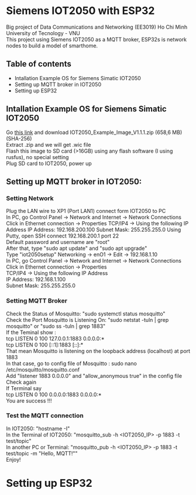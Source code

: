 # Siemens IOT2050 with ESP32
Big project of Data Communications and Networking (EE3019) Ho Chi Minh University of Tecnology - VNU  
This project using Siemens IOT2050 as a MQTT broker, ESP32s is network nodes to build a model of smarthome.
## Table of contents
- Intallation Example OS for Siemens Simatic IOT2050
- Setting up MQTT broker in IOT2050
- Setting up ESP32
## Intallation Example OS for Siemens Simatic IOT2050
Go [this link](https://support.industry.siemens.com/cs/document/109741799/downloads-for-simatic-iot20x0?dti=0&lc=en-VN) and download IOT2050_Example_Image_V1.1.1.zip (658,6 MB)(SHA-256)  
Extract .zip and we will get .wic file  
Flash this image to SD card (>16GB) using any flash software (I using rusfus), no special setting  
Plug SD card to IOT2050, power up  
## Setting up MQTT broker in IOT2050:
### Setting Network
Plug the LAN wire to XP1 (Port LAN1) connect form IOT2050 to PC  
In PC, go Control Panel -> Network and Internet -> Network Connections
Click in Ethernet connection -> Properties
TCP/IP4 -> Using the following IP Address
IP Address: 192.168.200.100
Subnet Mask: 255.255.255.0
Using Putty, open SSH connect 192.168.200.1 port 22  
Default password and username are "root"  
After that, type "sudo apt update" and "sudo apt upgrade"  
Type "iot2050setup"
Networking -> enO1 -> Edit -> 192.168.1.10  
In PC, go Control Panel -> Network and Internet -> Network Connections  
Click in Ethernet connection -> Properties  
TCP/IP4 -> Using the following IP Address  
IP Address: 192.168.1.100  
Subnet Mask: 255.255.255.0  
### Setting MQTT Broker  
Check the Status of Mosquitto: "sudo systemctl status mosquitto"  
Check the Port Mosquitto is Listening On: "sudo netstat -tuln | grep mosquitto" or "sudo ss -tuln | grep 1883"  
If the Teminal show :  
tcp   LISTEN 0      100             127.0.0.1:1883      0.0.0.0:*    
tcp   LISTEN 0      100                 [::1]:1883         [::]:*    
That mean Mosquitto is listening on the loopback address (localhost) at port 1883  
In that case, go to config file of Mosquitto : sudo nano /etc/mosquitto/mosquitto.conf  
Add "listener 1883 0.0.0.0" and "allow_anonymous true" in the config file  
Check again  
If Terminal say  
tcp   LISTEN 0      100               0.0.0.0:1883      0.0.0.0:*  
You are success !!!  
### Test the MQTT connection  
In IOT2050: "hostname -I"  
In the Terminal of IOT2050: "mosquitto_sub -h <IOT2050_IP> -p 1883 -t test/topic"  
In another PC or Terminal: "mosquitto_pub -h <IOT2050_IP> -p 1883 -t test/topic -m "Hello, MQTT!""  
Enjoy!  
# Setting up ESP32  
